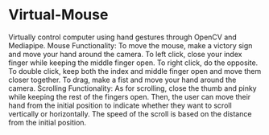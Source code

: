 # Virtual-Mouse
Virtually control computer using hand gestures through OpenCV and Mediapipe.
Mouse Functionality:
To move the mouse, make a victory sign and move your hand around the camera. To left click, close your index finger while keeping the middle finger open. To right click,
do the opposite. To double click, keep both the index and middle finger open and move them closer together.
To drag, make a fist and move your hand around the camera. 
Scrolling Functionality:
As for scrolling, close the thumb and pinky while keeping the rest of the fingers open. Then, the user can move their hand from the initial position to indicate whether they want to scroll vertically or horizontally. The speed of the scroll is based on the distance from the initial position.

